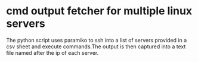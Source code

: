 # cmd output fetcher for multiple linux servers

The python script uses paramiko to ssh into a list of servers provided in a csv sheet and execute commands.The output is then captured into a text file named after the ip of each server.
